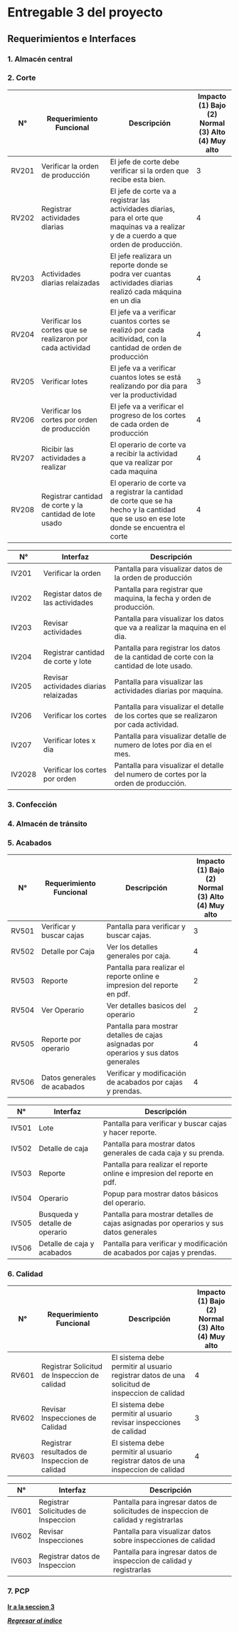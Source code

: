 # Entregable 3 del proyecto
## Requerimientos e Interfaces
### 1. Almacén central 

### 2. Corte
| N°    | Requerimiento Funcional  | Descripción                                         | Impacto <br> (1) Bajo (2) Normal<br> (3) Alto (4) Muy alto |
|-------|--------------------------|-----------------------------------------------------|---------------------------------------------------|
| RV201 | Verificar la orden de producción| El jefe de corte debe verificar si la orden que recibe esta bien. | 3                                                 |
| RV202 |Registrar actividades diarias  | El jefe de corte va a registrar las actividades diarias, para el orte que maquinas va a realizar y de a cuerdo a que orden de producción.        | 4                                               |
| RV203 | Actividades diarias relaizadas | El jefe realizara un reporte donde se podra ver cuantas actividades diarias realizó cada máquina en un dia | 4                                                 |
| RV204 | Verificar los cortes que se realizaron por cada actividad       | El jefe va a verificar cuantos cortes se realizó por cada acitividad, con la cantidad de orden de producción  | 4                                                 |
| RV205 | Verificar lotes       | El jefe va a verificar cuantos lotes se está realizando por dia para ver la productividad  | 3                                                |
| RV206 | Verificar los cortes por orden de producción      | El jefe va a verificar el progreso de los cortes de cada orden de producción  | 4                                                 |
| RV207 | Ricibir las actividades a realizar       | El operario de corte va a recibir la actividad que va realizar por cada maquina  | 4                                                 |
| RV208 | Registrar cantidad de corte y la cantidad de lote usado    | El operario de corte va a registrar la cantidad de corte que se ha hecho y la cantidad que se uso en ese lote donde se encuentra el corte  | 4                                                 |

| N°    | Interfaz | Descripción                                                                 |
|-------|----------|-----------------------------------------------------------------------------|
| IV201 | Verificar la orden     | Pantalla para visualizar datos de la orden de producción     |
| IV202 | Registar datos de las actividades | Pantalla para registrar que maquina, la fecha y orden de producción. |
| IV203 | Revisar actividades     | Pantalla para visualizar los datos que va a realizar la maquina en el dia.           |
| IV204 | Registrar cantidad de corte y lote |Pantalla para registrar los datos de la cantidad de corte con la cantidad de lote usado. |
| IV205 | Revisar actividades diarias relaizadas     | Pantalla para visualizar las actividades diarias por maquina.           |
| IV206 | Verificar los cortes  | Pantalla para visualizar el detalle de los cortes que se realizaron por cada actividad. |
| IV207 | Verificar lotes x dia    | Pantalla para visualizar detalle de numero de lotes por dia en el mes.           |
| IV2028 | Verificar los cortes por orden  | Pantalla para visualizar el detalle del numero de cortes por la orden de producción. |


### 3. Confección 

### 4. Almacén de tránsito 

### 5. Acabados

| N°    | Requerimiento Funcional  | Descripción                                         | Impacto <br> (1) Bajo (2) Normal<br> (3) Alto (4) Muy alto |
|-------|--------------------------|-----------------------------------------------------|---------------------------------------------------|
| RV501 | Verificar y buscar cajas | Pantalla para verificar y buscar cajas.  | 3                                                 |
| RV502 | Detalle por Caja   | Ver los detalles generales por caja.       | 4                                                |
| RV503 | Reporte | Pantalla para realizar el reporte online e impresion del reporte en pdf. | 2                                                |
| RV504 | Ver Operario      | Ver detalles basicos del operario | 2                                                |
| RV505 | Reporte por operario       | Pantalla para mostrar detalles de cajas asignadas por operarios y sus datos generales  | 4    |
| RV506 | Datos generales de acabados     | Verificar y modificación de acabados por cajas y prendas.  | 4    |

| N°    | Interfaz | Descripción                                                                 |
|-------|----------|-----------------------------------------------------------------------------|
| IV501 | Lote     | Pantalla para verificar y buscar cajas y hacer reporte.         |
| IV502 | Detalle de caja  | Pantalla para mostrar datos generales de cada caja y su prenda. |
| IV503 | Reporte  | Pantalla para realizar el reporte online e impresion del reporte en pdf. |
| IV504 | Operario  | Popup para mostrar datos básicos del operario. |
| IV505 | Busqueda y detalle de operario  | Pantalla para mostrar detalles de cajas asignadas por operarios y sus datos generales  |
| IV506 | Detalle de caja y acabados | Pantalla para verificar y modificación de acabados por cajas y prendas.  |



### 6. Calidad 

| N°    | Requerimiento Funcional  | Descripción                                         | Impacto <br> (1) Bajo (2) Normal<br> (3) Alto (4) Muy alto |
|-------|--------------------------|-----------------------------------------------------|---------------------------------------------------|
| RV601 | Registrar Solicitud de Inspeccion de calidad | El sistema debe permitir al usuario registrar datos de una solicitud de inspeccion de calidad | 4                                                 |
| RV602 | Revisar Inspecciones de Calidad | El sistema debe permitir al usuario revisar inspecciones de calidad | 3                                                 |
| RV603 | Registrar resultados de Inspeccion de calidad | El sistema debe permitir al usuario registrar datos de una inspeccion de calidad | 4                                                 |

| N°    | Interfaz | Descripción                                                                 |
|-------|----------|-----------------------------------------------------------------------------|
| IV601 | Registrar Solicitudes de Inspeccion | Pantalla para ingresar datos de solicitudes de inspeccion de calidad y registrarlas |
| IV602 | Revisar Inspecciones | Pantalla para visualizar datos sobre inspecciones de calidad |
| IV603 | Registrar datos de Inspeccion | Pantalla para ingresar datos de inspeccion de calidad y registrarlas |

### 7. PCP 





**[Ir a la seccion 3](3-sentencias-sql.md)**

***[Regresar al índice](./entregable%203-indice.md)***
